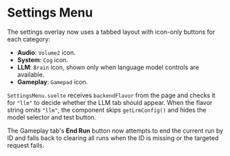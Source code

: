 # Settings Menu

The settings overlay now uses a tabbed layout with icon-only buttons
for each category:

- **Audio**: `Volume2` icon.
- **System**: `Cog` icon.
- **LLM**: `Brain` icon, shown only when language model controls are
  available.
- **Gameplay**: `Gamepad` icon.

`SettingsMenu.svelte` receives `backendFlavor` from the page and
checks it for `"llm"` to decide whether the LLM tab should appear. When
the flavor string omits `"llm"`, the component skips `getLrmConfig()`
and hides the model selector and test button.

The Gameplay tab's **End Run** button now attempts to end the current run by
ID and falls back to clearing all runs when the ID is missing or the targeted
request fails.
